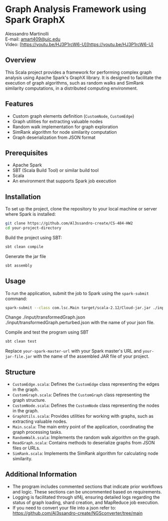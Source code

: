 
# Graph Analysis Framework using Spark GraphX
Alessandro Martinolli  
E-mail: [amart409@uic.edu](amart409@uic.edu)  
Video: [https://youtu.be/HJ3P1rcW6-U](https://youtu.be/HJ3P1rcW6-U)
## Overview 
This Scala project provides a framework for performing complex graph analysis using Apache Spark's GraphX library. It is designed to facilitate the execution of graph algorithms, such as random walks and SimRank similarity computations, in a distributed computing environment.

## Features

- Custom graph elements definition (`CustomNode`, `CustomEdge`)
- Graph utilities for extracting valuable nodes
- Random walk implementation for graph exploration
- SimRank algorithm for node similarity computation
- Graph deserialization from JSON format

## Prerequisites

- Apache Spark
- SBT (Scala Build Tool) or similar build tool
- Scala
- An environment that supports Spark job execution

## Installation

To set up the project, clone the repository to your local machine or server where Spark is installed:

```sh
git clone https://github.com/Al3ssandro-create/CS-484-HW2
cd your-project-directory
```
Build the project using SBT:
```sh
sbt clean compile
```
Generate the jar file
```sh
sbt assembly
```
## Usage

To run the application, submit the job to Spark using the `spark-submit` command:

```sh
spark-submit --class com.lsc.Main target/scala-2.12/Cloud-jar.jar ./input/transformedGraph.json ./input/transformedGraph.perturbed.json
```
Change ./input/transformedGraph.json ./input/transformedGraph.perturbed.json with the name of your json file.


Compile and test the program using SBT
```sh
sbt clean test
```
Replace `your-spark-master-url` with your Spark master's URL and `your-jar-file.jar` with the name of the assembled JAR file of your project.
## Structure

- `CustomEdge.scala`: Defines the `CustomEdge` class representing the edges in the graph.
- `CustomGraph.scala`: Defines the `CustomGraph` class representing the graph structure.
- `CustomNode.scala`: Defines the `CustomNode` class representing the nodes in the graph.
- `GraphUtils.scala`: Provides utilities for working with graphs, such as extracting valuable nodes.
- `Main.scala`: The main entry point of the application, coordinating the graph processing tasks.
- `RandomWalk.scala`: Implements the random walk algorithm on the graph.
- `ReadGraph.scala`: Contains methods to deserialize graphs from JSON files or URLs.
- `SimRank.scala`: Implements the SimRank algorithm for calculating node similarity.
## Additional Information
- The program includes commented sections that indicate prior workflows and logic. These sections can be uncommented based on requirements.
- Logging is facilitated through slf4j, ensuring detailed logs regarding the status of graph loading, shard creation, and MapReduce job execution.
- If you need to convert your file into a json refer to: https://github.com/Al3ssandro-create/NGSconverter/tree/main

